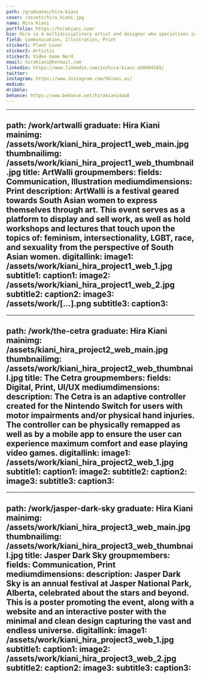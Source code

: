 ```yaml
---
path: /graduates/hira-kiani
cover: /assets/hira_kiani.jpg
name: Hira Kiani
portfolio: https://hirakiani.com/
bio: Hira is a multidisciplinary artist and designer who specializes in print and communication design. She is passionate about creating engaging work across multiple platforms and uses design as a vehicle to communicate an experience. While she enjoys the aesthetics of design, she likes to similarly focus on designing for social change and having a positive impact on society. Hira also implements her visual arts background into creating with other mediums: from drawing, to crafting, to sewing and costuming. Most of the time, though, you’ll find her playing the latest video games.
field: Communication, Illustration, Print
sticker1: Plant Lover
sticker2: Artistic 
sticker3: Video Game Nerd
email: hirakiani@hotmail.com
linkedin: https://www.linkedin.com/in/hira-kiani-a58004165/
twitter:
instagram: https://www.instagram.com/hkiani.ai/
medium:
dribble:
behance: https://www.behance.net/hirakiani4aa8
---
```


---
path: /work/artwalli
graduate: Hira Kiani
mainimg: /assets/work/kiani_hira_project1_web_main.jpg
thumbnailimg: /assets/work/kiani_hira_project1_web_thumbnail.jpg
title: ArtWalli
groupmembers:
fields: Communication, Illustration
mediumdimensions: Print
description: ArtWalli is a festival geared towards South Asian women to express themselves through art. This event serves as a platform to display and sell work, as well as hold workshops and lectures that touch upon the topics of: feminism, intersectionality, LGBT, race, and sexuality from the perspective of South Asian women.
digitallink: 
image1: /assets/work/kiani_hira_project1_web_1.jpg
subtitle1: 
caption1:
image2: /assets/work/kiani_hira_project1_web_2.jpg
subtitle2:
caption2:
image3: /assets/work/[...].png
subtitle3:
caption3:
---

---
path: /work/the-cetra
graduate: Hira Kiani
mainimg: /assets/kiani_hira_project2_web_main.jpg
thumbnailimg: /assets/work/kiani_hira_project2_web_thumbnail.jpg
title: The Cetra
groupmembers:
fields: Digital, Print, UI/UX
mediumdimensions:
description: The Cetra is an adaptive controller created for the Nintendo Switch for users with motor impairments and/or physical hand injuries. The controller can be physically remapped as well as by a mobile app to ensure the user can experience maximum comfort and ease playing video games. 
digitallink:
image1: /assets/work/kiani_hira_project2_web_1.jpg
subtitle1:
caption1:
image2: 
subtitle2:
caption2:
image3: 
subtitle3:
caption3:
---

---
path: /work/jasper-dark-sky
graduate: Hira Kiani
mainimg: /assets/work/kiani_hira_project3_web_main.jpg
thumbnailimg: /assets/work/kiani_hira_project3_web_thumbnail.jpg
title: Jasper Dark Sky
groupmembers:
fields: Communication, Print
mediumdimensions:
description: Jasper Dark Sky is an annual festival at Jasper National Park, Alberta, celebrated about the stars and beyond. This is a poster promoting the event, along with a website and an interactive poster with the minimal and clean design capturing the vast and endless universe.
digitallink:
image1: /assets/work/kiani_hira_project3_web_1.jpg
subtitle1:
caption1:
image2: /assets/work/kiani_hira_project3_web_2.jpg
subtitle2:
caption2:
image3: 
subtitle3:
caption3:
---
